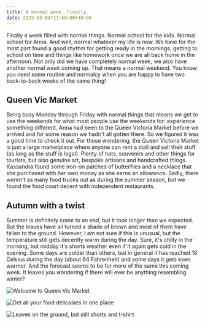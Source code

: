 ```yaml
---
title: A normal week. Finally.
date: 2025-05-04T21:50:00+10:00
---
```

Finally a week filled with normal things. Normal school for the kids. 
Normal school for Anna. And well, normal whatever my life is now. We 
have for the most part found a good rhythm for getting ready in the 
mornings, getting to school on time and things like homework once we are
 all back home in the afternoon. Not only did we have completely normal 
week, we also have another normal week coming up. That means a normal 
weekend. You know you need some routine and normalcy when you are happy 
to have two back-to-back weeks of the same thing! 

## Queen Vic Market

Being
 busy Monday through Friday with normal things that means we get to use 
the weekends for what most people use the weekends for: experience 
something different. Anna had been to the Queen Victoria Market before 
we arrived and for some reason we hadn't all gotten there. So we figured
 it was a good time to check it out. For those wondering, the Queen 
Victoria Market is just a large marketplace where anyone can rent a 
stall and sell their stuff (as long as the stuff is legal). Plenty of 
hats, souvenirs and other things for tourists, but also genuine art, 
bespoke artisans and handcrafted things. Kassandra found some iron-on 
patches of butterflies and a necklace that she purchased with her own 
money as she earns an allowance. Sadly, there weren't as many food 
trucks out as during the summer season, but we found the food court 
decent with independent restaurants.

## Autumn with a twist

Summer
 is definitely come to an end, but it took longer than we expected. But 
the leaves have all turned a shade of brown and most of them have fallen
 to the ground. However, I am not sure if this is unusual, but the 
temperature still gets decently warm during the day. Sure, it's chilly 
in the morning, but midday it's shorts weather even if it again gets 
cold in the evening. Some days are colder than others, but in general it
 has reached 18 Celsius during the day (about 64 Fahrenheit) and some 
days it gets even warmer. And the forecast seems to be for more of the 
same this coming week. It leaves you wondering if there will ever be 
anything resembling winter?



![](pxl_20250503_022438786.mp.jpg "Welcome to Queen Vic Market")

![](pxl_20250503_043700623.jpg "Get all your food delicasies in one place")

![](pxl_20250504_020539302.jpg "Leaves on the ground, but still shorts and t-shirt")

